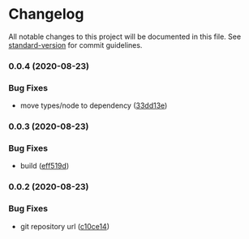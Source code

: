 # Changelog

All notable changes to this project will be documented in this file. See [standard-version](https://github.com/conventional-changelog/standard-version) for commit guidelines.

### 0.0.4 (2020-08-23)


### Bug Fixes

* move types/node to dependency ([33dd13e](https://github.com/danielivert/trading-bot/commit/33dd13e66723d53a49499590fa851803ed2fad3d))

### 0.0.3 (2020-08-23)


### Bug Fixes

* build ([eff519d](https://github.com/danielivert/trading-bot/commit/eff519d90242c1278d7cf346b8c8d736208bf4c2))

### 0.0.2 (2020-08-23)


### Bug Fixes

* git repository url ([c10ce14](https://github.com/danielivert/trading-bot/commit/c10ce14af1785faa9423e591fa941541031eb8df))
